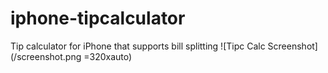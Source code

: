 iphone-tipcalculator
====================

Tip calculator for iPhone that supports bill splitting
![Tipc Calc Screenshot](/screenshot.png =320xauto)
